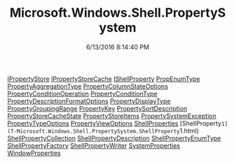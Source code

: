 ﻿---
title: Microsoft.Windows.Shell.PropertySystem
date: 6/13/2016 8:14:40 PM
---

[IPropertyStore](T-Microsoft.Windows.Shell.PropertySystem.IPropertyStore.html)
[IPropertyStoreCache](T-Microsoft.Windows.Shell.PropertySystem.IPropertyStoreCache.html)
[IShellProperty](T-Microsoft.Windows.Shell.PropertySystem.IShellProperty.html)
[PropEnumType](T-Microsoft.Windows.Shell.PropertySystem.PropEnumType.html)
[PropertyAggregationType](T-Microsoft.Windows.Shell.PropertySystem.PropertyAggregationType.html)
[PropertyColumnStateOptions](T-Microsoft.Windows.Shell.PropertySystem.PropertyColumnStateOptions.html)
[PropertyConditionOperation](T-Microsoft.Windows.Shell.PropertySystem.PropertyConditionOperation.html)
[PropertyConditionType](T-Microsoft.Windows.Shell.PropertySystem.PropertyConditionType.html)
[PropertyDescriptionFormatOptions](T-Microsoft.Windows.Shell.PropertySystem.PropertyDescriptionFormatOptions.html)
[PropertyDisplayType](T-Microsoft.Windows.Shell.PropertySystem.PropertyDisplayType.html)
[PropertyGroupingRange](T-Microsoft.Windows.Shell.PropertySystem.PropertyGroupingRange.html)
[PropertyKey](T-Microsoft.Windows.Shell.PropertySystem.PropertyKey.html)
[PropertySortDescription](T-Microsoft.Windows.Shell.PropertySystem.PropertySortDescription.html)
[PropertyStoreCacheState](T-Microsoft.Windows.Shell.PropertySystem.PropertyStoreCacheState.html)
[PropertyStoreItems](T-Microsoft.Windows.Shell.PropertySystem.PropertyStoreItems.html)
[PropertySystemException](T-Microsoft.Windows.Shell.PropertySystem.PropertySystemException.html)
[PropertyTypeOptions](T-Microsoft.Windows.Shell.PropertySystem.PropertyTypeOptions.html)
[PropertyViewOptions](T-Microsoft.Windows.Shell.PropertySystem.PropertyViewOptions.html)
[ShellProperties](T-Microsoft.Windows.Shell.PropertySystem.ShellProperties.html)
[ShellProperty`1](T-Microsoft.Windows.Shell.PropertySystem.ShellProperty`1.html)
[ShellPropertyCollection](T-Microsoft.Windows.Shell.PropertySystem.ShellPropertyCollection.html)
[ShellPropertyDescription](T-Microsoft.Windows.Shell.PropertySystem.ShellPropertyDescription.html)
[ShellPropertyEnumType](T-Microsoft.Windows.Shell.PropertySystem.ShellPropertyEnumType.html)
[ShellPropertyFactory](T-Microsoft.Windows.Shell.PropertySystem.ShellPropertyFactory.html)
[ShellPropertyWriter](T-Microsoft.Windows.Shell.PropertySystem.ShellPropertyWriter.html)
[SystemProperties](T-Microsoft.Windows.Shell.PropertySystem.SystemProperties.html)
[WindowProperties](T-Microsoft.Windows.Shell.PropertySystem.WindowProperties.html)
